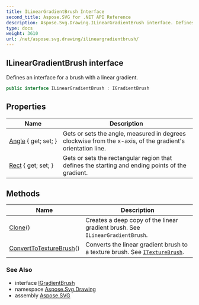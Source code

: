 ```yaml
---
title: ILinearGradientBrush Interface
second_title: Aspose.SVG for .NET API Reference
description: Aspose.Svg.Drawing.ILinearGradientBrush interface. Defines an interface for a brush with a linear gradient
type: docs
weight: 3610
url: /net/aspose.svg.drawing/ilineargradientbrush/
---
```

## ILinearGradientBrush interface

Defines an interface for a brush with a linear gradient.

```csharp
public interface ILinearGradientBrush : IGradientBrush
```

## Properties

| Name | Description |
| --- | --- |
| [Angle](../../aspose.svg.drawing/ilineargradientbrush/angle/) { get; set; } | Gets or sets the angle, measured in degrees clockwise from the x-axis, of the gradient's orientation line. |
| [Rect](../../aspose.svg.drawing/ilineargradientbrush/rect/) { get; set; } | Gets or sets the rectangular region that defines the starting and ending points of the gradient. |

## Methods

| Name | Description |
| --- | --- |
| [Clone](../../aspose.svg.drawing/ilineargradientbrush/clone/)() | Creates a deep copy of the linear gradient brush. See `ILinearGradientBrush`. |
| [ConvertToTextureBrush](../../aspose.svg.drawing/ilineargradientbrush/converttotexturebrush/)() | Converts the linear gradient brush to a texture brush. See [`ITextureBrush`](../itexturebrush/). |

### See Also

* interface [IGradientBrush](../igradientbrush/)
* namespace [Aspose.Svg.Drawing](../../aspose.svg.drawing/)
* assembly [Aspose.SVG](../../)
